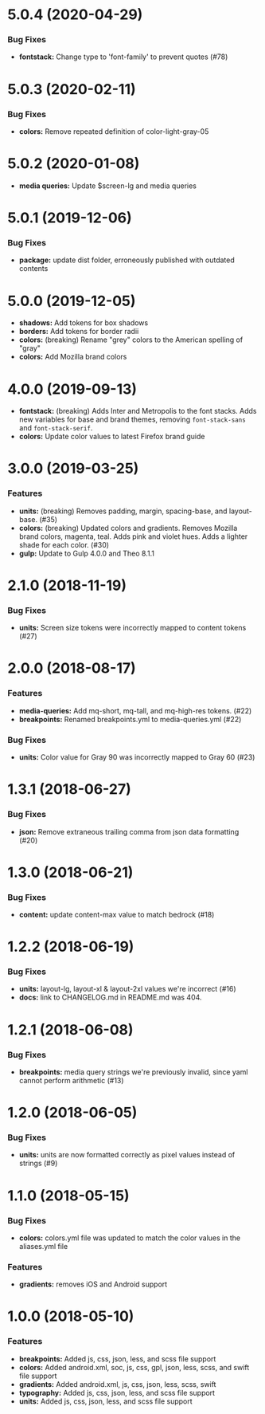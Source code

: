 # 5.0.4 (2020-04-29)

### Bug Fixes

* **fontstack:** Change type to 'font-family' to prevent quotes (#78)

# 5.0.3 (2020-02-11)

### Bug Fixes

* **colors:** Remove repeated definition of color-light-gray-05

# 5.0.2 (2020-01-08)

* **media queries:** Update $screen-lg and media queries

# 5.0.1 (2019-12-06)

### Bug Fixes

* **package:** update dist folder, erroneously published with outdated contents

# 5.0.0 (2019-12-05)

* **shadows:** Add tokens for box shadows
* **borders:** Add tokens for border radii
* **colors:** (breaking) Rename "grey" colors to the American spelling of "gray"
* **colors:** Add Mozilla brand colors

# 4.0.0 (2019-09-13)

* **fontstack:** (breaking) Adds Inter and Metropolis to the font stacks. Adds new variables for base and brand themes, removing `font-stack-sans` and `font-stack-serif`.
* **colors:** Update color values to latest Firefox brand guide

# 3.0.0 (2019-03-25)

### Features

* **units:** (breaking) Removes padding, margin, spacing-base, and layout-base. (#35)
* **colors:** (breaking) Updated colors and gradients. Removes Mozilla brand colors, magenta, teal. Adds pink and violet hues. Adds a lighter shade for each color. (#30)
* **gulp:** Update to Gulp 4.0.0 and Theo 8.1.1

# 2.1.0 (2018-11-19)

### Bug Fixes

* **units:** Screen size tokens were incorrectly mapped to content tokens (#27)

# 2.0.0 (2018-08-17)

### Features

* **media-queries:** Add mq-short, mq-tall, and mq-high-res tokens. (#22)
* **breakpoints:** Renamed breakpoints.yml to media-queries.yml (#22)

### Bug Fixes

* **units:** Color value for Gray 90 was incorrectly mapped to Gray 60 (#23)

# 1.3.1 (2018-06-27)

### Bug Fixes

* **json:** Remove extraneous trailing comma from json data formatting (#20)

# 1.3.0 (2018-06-21)

### Bug Fixes

* **content:** update content-max value to match bedrock (#18)

# 1.2.2 (2018-06-19)

### Bug Fixes

* **units:** layout-lg, layout-xl & layout-2xl values we're incorrect (#16)
* **docs:** link to CHANGELOG.md in README.md was 404.

# 1.2.1 (2018-06-08)

### Bug Fixes

* **breakpoints:** media query strings we're previously invalid, since yaml cannot perform arithmetic (#13)

# 1.2.0 (2018-06-05)

### Bug Fixes

* **units:** units are now formatted correctly as pixel values instead of strings (#9)

# 1.1.0 (2018-05-15)

### Bug Fixes

* **colors:** colors.yml file was updated to match the color values in the aliases.yml file

### Features

* **gradients:** removes iOS and Android support


# 1.0.0 (2018-05-10)

### Features

* **breakpoints:** Added js, css, json, less, and scss file support
* **colors:** Added android.xml, soc, js, css, gpl, json, less, scss, and swift file support
* **gradients:** Added android.xml, js, css, json, less, scss, swift
* **typography:** Added js, css, json, less, and scss file support
* **units:** Added js, css, json, less, and scss file support
